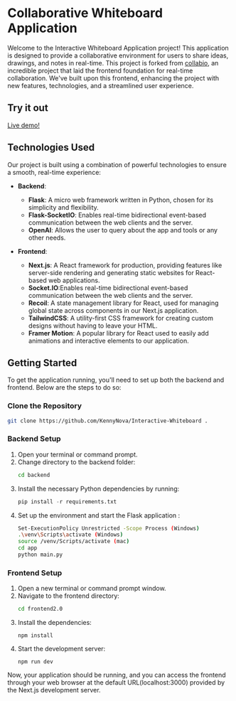 # Collaborative Whiteboard Application

Welcome to the Interactive Whiteboard Application project! This application is designed to provide a collaborative environment for users to share ideas, drawings, and notes in real-time. This project is forked from [collabio](https://github.com/kriziu/collabio), an incredible project that laid the frontend foundation for real-time collaboration. We've built upon this frontend, enhancing the project with new features, technologies, and a streamlined user experience.

## Try it out
[Live demo!](https://ai.sacade.net)

## Technologies Used

Our project is built using a combination of powerful technologies to ensure a smooth, real-time experience:

- **Backend**:
  - **Flask**: A micro web framework written in Python, chosen for its simplicity and flexibility.
  - **Flask-SocketIO**: Enables real-time bidirectional event-based communication between the web clients and the server.
  - **OpenAI**: Allows the user to query about the app and tools or any other needs.
  
- **Frontend**:
  - **Next.js**: A React framework for production, providing features like server-side rendering and generating static websites for React-based web applications.
  - **Socket.IO**:Enables real-time bidirectional event-based communication between the web clients and the server.
  - **Recoil**: A state management library for React, used for managing global state across components in our Next.js application.
  - **TailwindCSS**: A utility-first CSS framework for creating custom designs without having to leave your HTML.
  - **Framer Motion**: A popular library for React used to easily add animations and interactive elements to our application.



## Getting Started

To get the application running, you'll need to set up both the backend and frontend. Below are the steps to do so:

### Clone the Repository

```bash
git clone https://github.com/KennyNova/Interactive-Whiteboard .
```

### Backend Setup

1. Open your terminal or command prompt.
2. Change directory to the backend folder:
   ```bash
   cd backend
3. Install the necessary Python dependencies by running:
    ```py
    pip install -r requirements.txt
    ```
4. Set up the environment and start the Flask application :
    ```bash
    Set-ExecutionPolicy Unrestricted -Scope Process (Windows)
    .\venv\Scripts\activate (Windows)
    source /venv/Scripts/activate (mac)
    cd app
    python main.py
    ```
### Frontend Setup
1. Open a new terminal or command prompt window.
2. Navigate to the frontend directory:
    ```bash
    cd frontend2.0
    ```
3. Install the dependencies:
    ```
    npm install
    ```
4. Start the development server:
    ```
    npm run dev
    ```
Now, your application should be running, and you can access the frontend through your web browser at the default URL(localhost:3000) provided by the Next.js development server.
